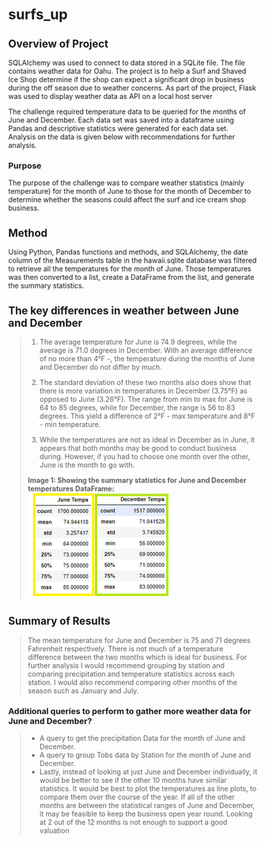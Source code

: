 # surfs_up

## Overview of Project
SQLAlchemy was used to connect to data stored in a SQLite file. The file contains weather data for Oahu. The project is to help a Surf and Shaved Ice Shop determine if the shop can expect a significant drop in business during the off season due to weather concerns. As part of the project, Flask was used to display weather data as API on a local host server

The challenge required temperature data to be queried for the months of June and December. Each data set was saved into a dataframe using Pandas and descriptive statistics were generated for each data set. Analysis on the data is given below with recommendations for further analysis. 

### Purpose
The purpose of the challenge was to compare weather statistics (mainly temperature) for the month of June to those for the month of December to determine whether the seasons could affect the surf and ice cream shop business.

## Method
Using Python, Pandas functions and methods, and SQLAlchemy, the date column of the Measurements table in the hawaii.sqlite database was filtered to retrieve all the temperatures for the month of June. Those temperatures was then converted to a list, create a DataFrame from the list, and generate the summary statistics.

## The key differences in weather between June and December
>
>1. The average temperature for June is 74.9 degrees, while the average is 71.0 degrees in December. With an average difference of no more than 4°F -, the temperature during the months of June and December do not differ by much.
>
>2. The standard deviation of these two months also does show that there is more variation in temperatures in December (3.75°F) as opposed to June (3.26°F). The range from min to max for June is 64 to 85 degrees, while for December, the range is 56 to 83 degrees. This yield a difference of 2°F - max temperature and 8°F - min temperature.
>
>3. While the temperatures are not as ideal in December as in June, it appears that both months may be good to conduct business during. However, if you had to choose one month over the other, June is the month to go with.
>
>**Image 1: Showing the summary statistics for June and December temperatures DataFrame:**
>![temp_stats](./Resources/temp_stats.png)

## Summary of Results
>The mean temperature for June and December is 75 and 71 degrees Fahrenheit respectively. There is not much of a temperature difference between the two months which is ideal for business. For further analysis I would recommend grouping by station and comparing precipitation and temperature statistics across each station. I would also recommend comparing other months of the season such as January and July.

### Additional queries to perform to gather more weather data for June and December?
>- A query to get the precipitation Data for the month of June and December.
>- A query to group Tobs data by Station for the month of June and December.
> - Lastly, instead of looking at just June and December individually, it would be better to see if the other 10 months have similar statistics. It would be best to plot the temperatures as line plots, to compare them over the course of the year. If all of the other months are between the statistical ranges of June and December, it may be feasible to keep the business open year round. Looking at 2 out of the 12 months is not enough to support a good valuation